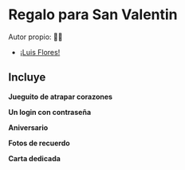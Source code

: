 # Regalo para San Valentin 
Autor propio: 🧑‍💻
  - [¡Luis Flores!](https://github.com/silva-mag) 
## Incluye

**Jueguito de atrapar corazones**
<!--
[![primer.png](https://i.postimg.cc/Kjb1212y/primer.png)](https://postimg.cc/S2ZSLNRZ)
-->
**Un login con contraseña**
<!--
[![segundo.png](https://i.postimg.cc/5Nn6h9KZ/segundo.png)](https://postimg.cc/4mHftGg5)
-->
**Aniversario**
<!--
[![tercer.png](https://i.postimg.cc/g06jLVcW/tercer.png)](https://postimg.cc/cK00V889)
-->
**Fotos de recuerdo**
<!--
[![cuarto.png](https://i.postimg.cc/sx3gLbYj/cuarto.png)](https://postimg.cc/N9Pt9JCS)
-->
**Carta dedicada**
<!--
[![quinto.png](https://i.postimg.cc/L5v8FvDz/quinto.png)](https://postimg.cc/CnBgjGW1)
-->
